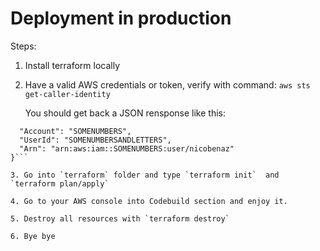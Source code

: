 # Deployment in production

Steps:

1. Install terraform locally

2. Have a valid AWS credentials or token, verify with command:
  `aws sts get-caller-identity`

   You should get back a JSON rensponse like this:

  ```{
    "Account": "SOMENUMBERS",
    "UserId": "SOMENUMBERSANDLETTERS",
    "Arn": "arn:aws:iam::SOMENUMBERS:user/nicobenaz"
  }```

3. Go into `terraform` folder and type `terraform init`  and `terraform plan/apply`

4. Go to your AWS console into Codebuild section and enjoy it.

5. Destroy all resources with `terraform destroy`

6. Bye bye
